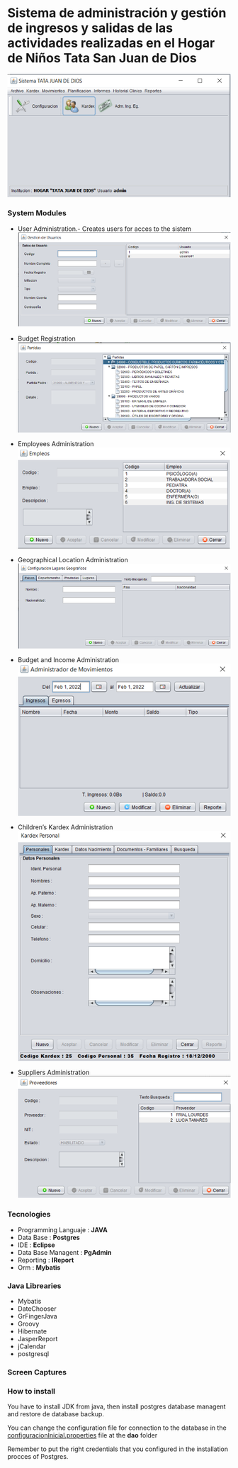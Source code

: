 # Sistema de administración y gestión de ingresos y salidas de las actividades realizadas en el Hogar de Niños Tata San Juan de Dios
  ![Pantalla Principal](/Documentation/Images/Main01.png)
 
 
 
 ### System Modules
 - User Administration.- Creates users for acces to the sistem
 ![Sistema de gestión de Usuarios](/Documentation/Images/users.png)
 
- Budget Registration
![Sistema de gestión de Usuarios](/Documentation/Images/Budged_item.png)

- Employees Administration
![Sistema de gestión de Usuarios](/Documentation/Images/Employees..png)

- Geographical Location Administration
![Sistema de gestión de Usuarios](/Documentation/Images/Geographic01.png)

- Budget and Income Administration
![Sistema de gestión de Usuarios](/Documentation/Images/in_out_admin.png)

- Children’s Kardex Administration
![Sistema de gestión de Usuarios](/Documentation/Images/personal_kardex.png)

- Suppliers Administration
![Sistema de gestión de Usuarios](/Documentation/Images/suppliers.png)

 
### Tecnologies
- Programming Languaje : **JAVA**
- Data Base : **Postgres**
- IDE : **Eclipse**
- Data Base Managent : **PgAdmin**
- Reporting : **IReport**
- Orm : **Mybatis**

### Java Librearies
- Mybatis
- DateChooser
- GrFingerJava
- Groovy
- Hibernate
- JasperReport
- jCalendar
- postgresql

### Screen Captures


### How to install
You have to install JDK from java, then install postgres database managent and restore de database backup.


You can change the configuration file for connection to the database in the [configuracionInicial.properties](https://github.com/toitolucho/Trabajo-Social-San-Juan-Dios/blob/main/Proyecto/src/org/quarkbit/trabajosocialsanjuan/dao/config/configuracionInicial.properties "configuracionInicial.properties") file at the **dao** folder

Remember to put the right credentials that you configured in the installation procces of Postgres.

